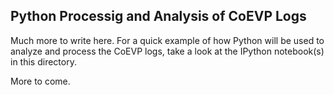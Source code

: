 Python Processig and Analysis of CoEVP Logs
---

Much more to write here. For a quick example of how Python will be used to
analyze and process the CoEVP logs, take a look at the IPython notebook(s)
in this directory.

More to come.
